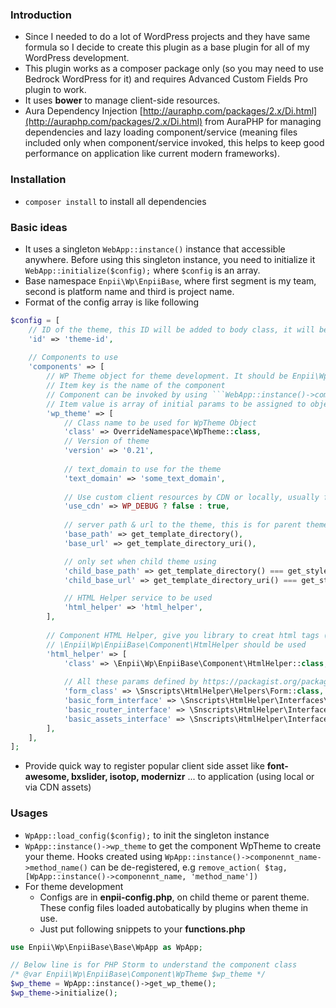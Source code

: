 ### Introduction
- Since I needed to do a lot of WordPress projects and they have same formula so I decide to create this plugin as a base plugin for all of my WordPress development.
- This plugin works as a composer package only (so you may need to use Bedrock WordPress for it) and requires Advanced Custom Fields Pro plugin to work.
- It uses **bower** to manage client-side resources.
- Aura Dependency Injection [http://auraphp.com/packages/2.x/Di.html](http://auraphp.com/packages/2.x/Di.html) from AuraPHP for managing dependencies and lazy loading component/service (meaning files included only when component/service invoked, this helps to keep good performance on application like current modern frameworks).

### Installation
- ```composer install``` to install all dependencies

### Basic ideas
- It uses a singleton ```WebApp::instance()``` instance that accessible anywhere. Before using this singleton instance, you need to initialize it ```WebApp::initialize($config);``` where `$config` is an array.
- Base namespace `Enpii\Wp\EnpiiBase`, where first segment is my team, second is platform name and third is project name.
- Format of the config array is like following
```php
$config = [
    // ID of the theme, this ID will be added to body class, it will be useful when you have child theme and want to style it particularly
	'id' => 'theme-id',
	
	// Components to use
	'components' => [
	    // WP Theme object for theme development. It should be Enpii\Wp\EnpiiBase\Component\WpTheme instance, class name is the 
	    // Item key is the name of the component
	    // Component can be invoked by using ```WebApp::instance()->componennt_name```
	    // Item value is array of initial params to be assigned to object of the class specified by array key `class` 
		'wp_theme' => [
		    // Class name to be used for WpTheme Object
			'class' => OverrideNamespace\WpTheme::class,
			// Version of theme
			'version' => '0.21',
			
			// text_domain to use for the theme
			'text_domain' => 'some_text_domain',
			
			// Use custom client resources by CDN or locally, usually for development, is us local resources for faster loading
			'use_cdn' => WP_DEBUG ? false : true,
			
			// server path & url to the theme, this is for parent theme in case child theme using. 
			'base_path' => get_template_directory(),
			'base_url' => get_template_directory_uri(),

			// only set when child theme using
			'child_base_path' => get_template_directory() === get_stylesheet_directory() ? null : get_stylesheet_directory(),
			'child_base_url' => get_template_directory_uri() === get_stylesheet_directory_uri() ? null : get_stylesheet_directory_uri(),

            // HTML Helper service to be used
			'html_helper' => 'html_helper',
		],
		
		// Component HTML Helper, give you library to creat html tags (anchor, radio, select ...) faster
		// \Enpii\Wp\EnpiiBase\Component\HtmlHelper should be used
		'html_helper' => [
			'class' => \Enpii\Wp\EnpiiBase\Component\HtmlHelper::class,
			
			// All these params defined by https://packagist.org/packages/snscripts/html-helper 
			'form_class' => \Snscripts\HtmlHelper\Helpers\Form::class,
			'basic_form_interface' => \Snscripts\HtmlHelper\Interfaces\BasicFormData::class,
			'basic_router_interface' => \Snscripts\HtmlHelper\Interfaces\BasicRouter::class,
			'basic_assets_interface' => \Snscripts\HtmlHelper\Interfaces\BasicAssets::class,
		],
	],
];
```
- Provide quick way to register popular client side asset like **font-awesome, bxslider, isotop, modernizr** ... to application (using local or via CDN assets)

### Usages
- ```WpApp::load_config($config);``` to init the singleton instance
- ```WpApp::instance()->wp_theme``` to get the component WpTheme to create your theme. Hooks created using ```WpApp::instance()->componennt_name->method_name()``` can be de-registered, e.g ```remove_action( $tag, [WpApp::instance()->componennt_name, 'method_name'])```
- For theme development
    + Configs are in **enpii-config.php**, on child theme or parent theme. These config files loaded autobatically by plugins when theme in use.
    + Just put following snippets to your **functions.php**
```php
use Enpii\Wp\EnpiiBase\Base\WpApp as WpApp;

// Below line is for PHP Storm to understand the component class 
/* @var Enpii\Wp\EnpiiBase\Component\WpTheme $wp_theme */
$wp_theme = WpApp::instance()->get_wp_theme();
$wp_theme->initialize();
```